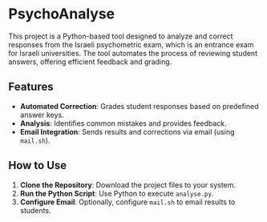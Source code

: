 # PsychoAnalyse

This project is a Python-based tool designed to analyze and correct responses from the Israeli psychometric exam, which is an entrance exam for Israeli universities. The tool automates the process of reviewing student answers, offering efficient feedback and grading.

## Features
- **Automated Correction**: Grades student responses based on predefined answer keys.
- **Analysis**: Identifies common mistakes and provides feedback.
- **Email Integration**: Sends results and corrections via email (using `mail.sh`).

## How to Use
1. **Clone the Repository**: Download the project files to your system.
2. **Run the Python Script**: Use Python to execute `analyse.py`.
3. **Configure Email**: Optionally, configure `mail.sh` to email results to students.
